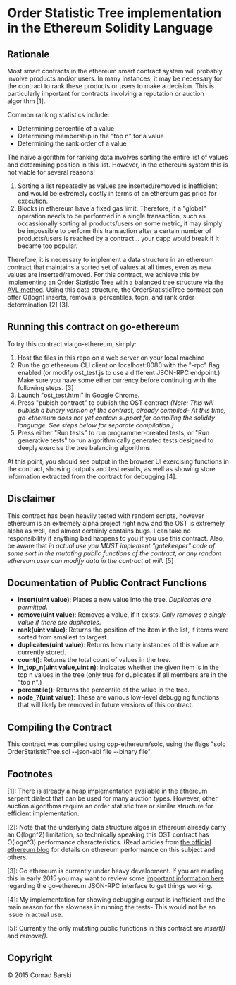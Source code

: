 # Order Statistic Tree implementation in the Ethereum Solidity Language

## Rationale
Most smart contracts in the ethereum smart contract system will probably involve products and/or users. In many instances, it may be necessary for the contract to rank these products or users to make a decision. This is particularly important for contracts involving a reputation or auction algorithm [1].

Common ranking statistics include:

 - Determining percentile of a value
 - Determining membership in the "top n" for a value
 - Determining the rank order of a value

The naïve algorithm for ranking data involves sorting the entire list of values and determining position in this list. However, in the ethereum system this is not viable for several reasons:

 1. Sorting a list repeatedly as values are inserted/removed is inefficient, and would be extremely costly in terms of an ethereum gas price for execution.
 2. Blocks in ethereum have a fixed gas limit. Therefore, if a "global" operation needs to be performed in a single transaction, such as occassionally sorting all products/users on some metric, it may simply be impossible to perform this transaction after a certain number of products/users is reached by a contract... your dapp would break if it became too popular.

Therefore, it is necessary to implement a data structure in an ethereum contract that maintains a sorted set of values at all times, even as new values are inserted/removed. For this contract, we achieve this by implementing an [Order Statistic Tree](http://en.wikipedia.org/wiki/Order_statistic_tree) with a balanced tree structure via the [AVL method](http://en.wikipedia.org/wiki/AVL_tree). Using this data structure, the OrderStatisticTree contract can offer O(logn) inserts, removals, percentiles, topn, and rank order determination [2] [3].

## Running this contract on go-ethereum

To try this contract via go-ethereum, simply:

1. Host the files in this repo on a web server on your local machine
2. Run the go ethereum CLI client on localhost:8080 with the "-rpc" flag enabled (or modify ost_test.js to use a different JSON-RPC endpoint.) Make sure you have some ether currency before continuing with the following steps. [3]
3. Launch "ost_test.html" in Google Chrome.
4. Press "pubish contract" to publish the OST contract _(Note: This will publish a binary version of the contract, already compiled- At this time, go-ethereum does not yet contain support for compiling the solidity language. See steps below for separate compilation.)_
5. Press either "Run tests" to run programmer-created tests, or "Run generative tests" to run algorithmically generated tests designed to deeply exercise the tree balancing algorithms.

At this point, you should see output in the browser UI exercising functions in the contract, showing outputs and test results, as well as showing store information extracted from the contract for debugging [4].

## Disclaimer

This contract has been heavily tested with random scripts, however ethereum is an extremely alpha project right now and the OST is extremely alpha as well, and almost certainly contains bugs. I can take no responsibility if anything bad happens to you if you use this contract. Also, be aware that *in actual use you MUST implement "gatekeeper" code of some sort in the mutating public functions of the contract, or any random ethereum user can modify data in the contract at will.* [5]

## Documentation of Public Contract Functions

 - **insert(uint value)**: Places a new value into the tree. _Duplicates are permitted_.
 - **remove(uint value)**: Removes a value, if it exists. _Only removes a single value if there are duplicates_.
 - **rank(uint value)**: Returns the position of the item in the list, if items were sorted from smallest to largest.
 - **duplicates(uint value)**: Returns how many instances of this value are currently stored.
 - **count()**: Returns the total count of values in the tree.
 - **in_top_n(uint value,uint n)**: Indicates whether the given item is in the top n values in the tree (only true for duplicates if all members are in the "top n".)
 - **percentile()**: Returns the percentile of the value in the tree.
 - **node_?(uint value)**: These are various low-level debugging functions that will likely be removed in future versions of this contract.

## Compiling the Contract

This contract was compiled using cpp-ethereum/solc, using the flags "solc OrderStatisticTree.sol --json-abi file --binary file".

## Footnotes

[1]: There is already a [heap implementation](https://github.com/ethereum/serpent/blob/master/examples/cyberdyne/heap.se) available in the ethereum serpent dialect that can be used for many auction types. However, other auction algorithms require an order statistic tree or similar structure for efficient implementation.

[2]: Note that the underlying data structure algos in ethereum already carry an O(logn^2) limitation, so technically speaking this OST contract has O(logn^3) performance characteristics. (Read articles from [the official ethereum blog](http://blog.ethereum.org) for details on ethereum performance on this subject and others.

[3]: Go ethereum is currently under heavy development. If you are reading this in early 2015 you may want to review some [important information here](http://forum.ethereum.org/discussion/1784/my-working-steps-go-ethereum-cli-json-rpc-chrome-browser-etherum-js-solidity) regarding the go-ethereum JSON-RPC interface to get things working.

[4]: My implementation for showing debugging output is inefficient and the main reason for the slowness in running the tests- This would not be an issue in actual use.

[5]: Currently the only mutating public functions in this contract are *insert()* and *remove()*.

## Copyright

© 2015 Conrad Barski